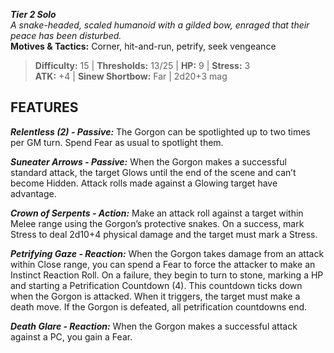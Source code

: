 ***Tier 2 Solo***  
*A snake-headed, scaled humanoid with a gilded bow, enraged that their peace has been disturbed.*  
**Motives & Tactics:** Corner, hit-and-run, petrify, seek vengeance

> **Difficulty:** 15 | **Thresholds:** 13/25 | **HP:** 9 | **Stress:** 3  
> **ATK:** +4 | **Sinew Shortbow:** Far | 2d20+3 mag  

## FEATURES

***Relentless (2) - Passive:*** The Gorgon can be spotlighted up to two times per GM turn. Spend Fear as usual to spotlight them.

***Suneater Arrows - Passive:*** When the Gorgon makes a successful standard attack, the target Glows until the end of the scene and can’t become Hidden. Attack rolls made against a Glowing target have advantage.

***Crown of Serpents - Action:*** Make an attack roll against a target within Melee range using the Gorgon’s protective snakes. On a success, mark Stress to deal 2d10+4 physical damage and the target must mark a Stress.

***Petrifying Gaze - Reaction:*** When the Gorgon takes damage from an attack within Close range, you can spend a Fear to force the attacker to make an Instinct Reaction Roll. On a failure, they begin to turn to stone, marking a HP and starting a Petrification Countdown (4). This countdown ticks down when the Gorgon is attacked. When it triggers, the target must make a death move. If the Gorgon is defeated, all petrification countdowns end.

***Death Glare - Reaction:*** When the Gorgon makes a successful attack against a PC, you gain a Fear.
